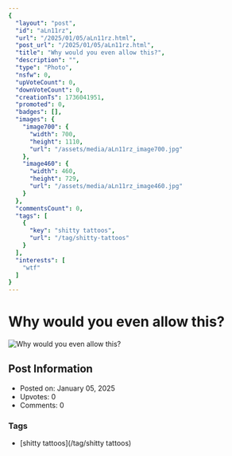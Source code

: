 ```yaml
---
{
  "layout": "post",
  "id": "aLn11rz",
  "url": "/2025/01/05/aLn11rz.html",
  "post_url": "/2025/01/05/aLn11rz.html",
  "title": "Why would you even allow this?",
  "description": "",
  "type": "Photo",
  "nsfw": 0,
  "upVoteCount": 0,
  "downVoteCount": 0,
  "creationTs": 1736041951,
  "promoted": 0,
  "badges": [],
  "images": {
    "image700": {
      "width": 700,
      "height": 1110,
      "url": "/assets/media/aLn11rz_image700.jpg"
    },
    "image460": {
      "width": 460,
      "height": 729,
      "url": "/assets/media/aLn11rz_image460.jpg"
    }
  },
  "commentsCount": 0,
  "tags": [
    {
      "key": "shitty tattoos",
      "url": "/tag/shitty-tattoos"
    }
  ],
  "interests": [
    "wtf"
  ]
}
---
```


# Why would you even allow this?

![Why would you even allow this?](/assets/media/aLn11rz_image700.jpg)

## Post Information

- Posted on: January 05, 2025
- Upvotes: 0
- Comments: 0

### Tags

- [shitty tattoos](/tag/shitty tattoos)
